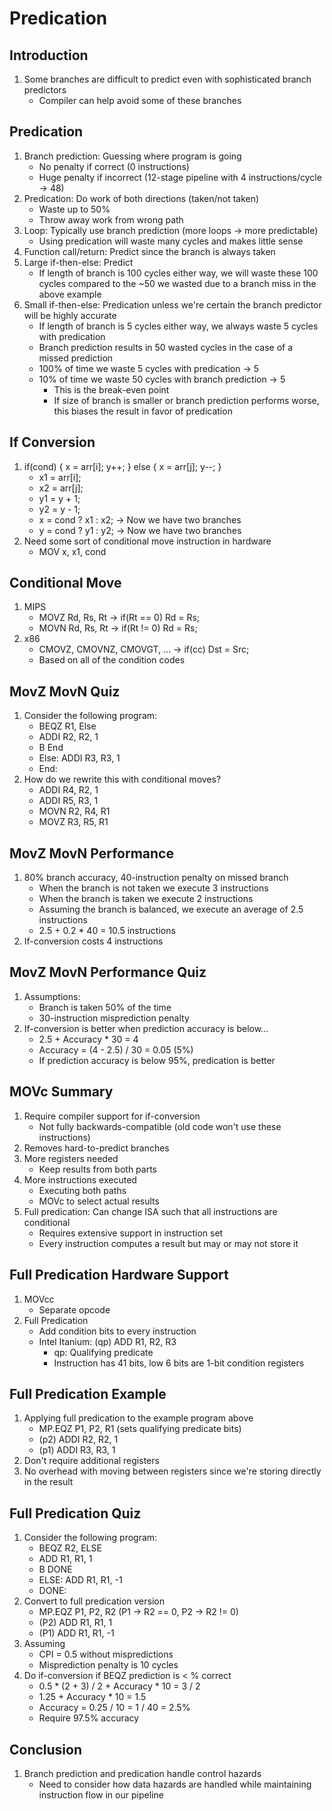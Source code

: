 # Predication

## Introduction

1. Some branches are difficult to predict even with sophisticated branch predictors
    * Compiler can help avoid some of these branches

## Predication

1. Branch prediction: Guessing where program is going
    * No penalty if correct (0 instructions)
    * Huge penalty if incorrect (12-stage pipeline with 4 instructions/cycle -> 48)
2. Predication: Do work of both directions (taken/not taken)
    * Waste up to 50%
    * Throw away work from wrong path
3. Loop: Typically use branch prediction (more loops -> more predictable)
    * Using predication will waste many cycles and makes little sense
4. Function call/return: Predict since the branch is always taken
5. Large if-then-else: Predict
    * If length of branch is 100 cycles either way, we will waste these 100 cycles
    compared to the ~50 we wasted due to a branch miss in the above example
6. Small if-then-else: Predication unless we're certain the branch predictor will
be highly accurate
    * If length of branch is 5 cycles either way, we always waste 5 cycles with
    predication
    * Branch prediction results in 50 wasted cycles in the case of a missed
    prediction
    * 100% of time we waste 5 cycles with predication -> 5
    * 10% of time we waste 50 cycles with branch prediction -> 5
        - This is the break-even point
        - If size of branch is smaller or branch prediction performs worse, this
        biases the result in favor of predication

## If Conversion

1. if(cond) { x = arr[i]; y++; } else { x = arr[j]; y--; }
    * x1 = arr[i];
    * x2 = arr[j];
    * y1 = y + 1;
    * y2 = y - 1;
    * x = cond ? x1 : x2; -> Now we have two branches
    * y = cond ? y1 : y2; -> Now we have two branches
2. Need some sort of conditional move instruction in hardware
    * MOV x, x1, cond

## Conditional Move

1. MIPS
    * MOVZ Rd, Rs, Rt -> if(Rt == 0) Rd = Rs;
    * MOVN Rd, Rs, Rt -> if(Rt != 0) Rd = Rs;
2. x86
    * CMOVZ, CMOVNZ, CMOVGT, ... -> if(cc) Dst = Src; 
    * Based on all of the condition codes

## MovZ MovN Quiz

1. Consider the following program:
    * BEQZ R1, Else
    * ADDI R2, R2, 1
    * B End
    * Else: ADDI R3, R3, 1
    * End:
2. How do we rewrite this with conditional moves?
    * ADDI R4, R2, 1
    * ADDI R5, R3, 1
    * MOVN R2, R4, R1
    * MOVZ R3, R5, R1

## MovZ MovN Performance

1. 80% branch accuracy, 40-instruction penalty on missed branch
    * When the branch is not taken we execute 3 instructions
    * When the branch is taken we execute 2 instructions
    * Assuming the branch is balanced, we execute an average of 2.5 instructions
    * 2.5 + 0.2 * 40 = 10.5 instructions
2. If-conversion costs 4 instructions

## MovZ MovN Performance Quiz

1. Assumptions:
    * Branch is taken 50% of the time
    * 30-instruction misprediction penalty
2. If-conversion is better when prediction accuracy is below...
    * 2.5 + Accuracy * 30 = 4
    * Accuracy = (4 - 2.5) / 30 = 0.05 (5%)
    * If prediction accuracy is below 95%, predication is better

## MOVc Summary

1. Require compiler support for if-conversion
    * Not fully backwards-compatible (old code won't use these instructions)
2. Removes hard-to-predict branches
3. More registers needed
    * Keep results from both parts
4. More instructions executed
    * Executing both paths
    * MOVc to select actual results
5. Full predication: Can change ISA such that all instructions are conditional
    * Requires extensive support in instruction set
    * Every instruction computes a result but may or may not store it

## Full Predication Hardware Support

1. MOVcc
    * Separate opcode
2. Full Predication
    * Add condition bits to every instruction
    * Intel Itanium: (qp) ADD R1, R2, R3
        - qp: Qualifying predicate
        - Instruction has 41 bits, low 6 bits are 1-bit condition registers

## Full Predication Example

1. Applying full predication to the example program above
    * MP.EQZ P1, P2, R1 (sets qualifying predicate bits)
    * (p2) ADDI R2, R2, 1
    * (p1) ADDI R3, R3, 1
2. Don't require additional registers
3. No overhead with moving between registers since we're storing directly in the
result

## Full Predication Quiz

1. Consider the following program:
    * BEQZ R2, ELSE
    * ADD R1, R1, 1
    * B DONE
    * ELSE: ADD R1, R1, -1
    * DONE:
2. Convert to full predication version
    * MP.EQZ P1, P2, R2 (P1 -> R2 == 0, P2 -> R2 != 0)
    * (P2) ADD R1, R1, 1
    * (P1) ADD R1, R1, -1
3. Assuming
    * CPI = 0.5 without mispredictions
    * Misprediction penalty is 10 cycles
4. Do if-conversion if BEQZ prediction is < % correct
    * 0.5 * (2 + 3) / 2 + Accuracy * 10 = 3 / 2
    * 1.25 + Accuracy * 10 = 1.5
    * Accuracy = 0.25 / 10 = 1 / 40 = 2.5%
    * Require 97.5% accuracy

## Conclusion

1. Branch prediction and predication handle control hazards
    * Need to consider how data hazards are handled while maintaining instruction
    flow in our pipeline
